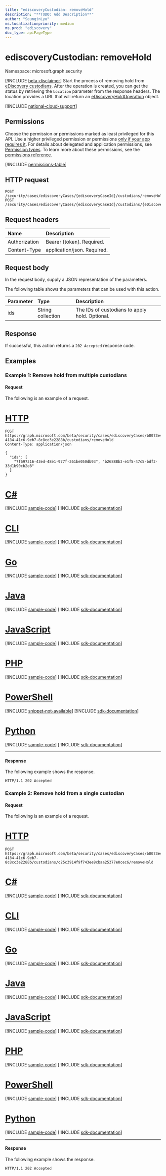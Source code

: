 ```yaml
---
title: "ediscoveryCustodian: removeHold"
description: "**TODO: Add Description**"
author: "SeunginLyu"
ms.localizationpriority: medium
ms.prod: "ediscovery"
doc_type: apiPageType
---
```


# ediscoveryCustodian: removeHold
Namespace: microsoft.graph.security

[!INCLUDE [beta-disclaimer](../../includes/beta-disclaimer.md)]
Start the process of removing hold from [eDiscovery custodians](../resources/security-ediscoverycustodian.md). After the operation is created, you can get the status by retrieving the `Location` parameter from the response headers. The location provides a URL that will return an [eDiscoveryHoldOperation](../resources/security-ediscoveryholdoperation.md) object.

[!INCLUDE [national-cloud-support](../../includes/global-us.md)]

## Permissions
Choose the permission or permissions marked as least privileged for this API. Use a higher privileged permission or permissions [only if your app requires it](/graph/permissions-overview#best-practices-for-using-microsoft-graph-permissions). For details about delegated and application permissions, see [Permission types](/graph/permissions-overview#permission-types). To learn more about these permissions, see the [permissions reference](/graph/permissions-reference).

<!-- { "blockType": "permissions", "name": "security_ediscoverycustodian_removehold" } -->
[!INCLUDE [permissions-table](../includes/permissions/security-ediscoverycustodian-removehold-permissions.md)]

## HTTP request

<!-- {
  "blockType": "ignored"
}
-->
``` http
POST /security/cases/ediscoveryCases/{ediscoveryCaseId}/custodians/removeHold
POST /security/cases/ediscoveryCases/{ediscoveryCaseId}/custodians/{eDiscoveryCustodianId}/removeHold
```

## Request headers
|Name|Description|
|:---|:---|
|Authorization|Bearer {token}. Required.|
|Content-Type|application/json. Required.|

## Request body
In the request body, supply a JSON representation of the parameters.

The following table shows the parameters that can be used with this action.

|Parameter|Type|Description|
|:---|:---|:---|
|ids|String collection|The IDs of custodians to apply hold. Optional.|


## Response

If successful, this action returns a `202 Accepted` response code.

## Examples
### Example 1: Remove hold from multiple custodians
#### Request
The following is an example of a request.

# [HTTP](#tab/http)
<!-- {
  "blockType": "request",
  "name": "ediscoverycustodianthis.removehold_forIDs"
}
-->
``` http
POST https://graph.microsoft.com/beta/security/cases/ediscoveryCases/b0073e4e-4184-41c6-9eb7-8c8cc3e2288b/custodians/removeHold
Content-Type: application/json

{
  "ids": [
    "7f697316-43ed-48e1-977f-261be050db93", "b26888b3-e1f5-47c5-bdf2-33d1b90cb2e8"
  ]
}
```

# [C#](#tab/csharp)
[!INCLUDE [sample-code](../includes/snippets/csharp/ediscoverycustodianthisremovehold-forids-csharp-snippets.md)]
[!INCLUDE [sdk-documentation](../includes/snippets/snippets-sdk-documentation-link.md)]

# [CLI](#tab/cli)
[!INCLUDE [sample-code](../includes/snippets/cli/ediscoverycustodianthisremovehold-forids-cli-snippets.md)]
[!INCLUDE [sdk-documentation](../includes/snippets/snippets-sdk-documentation-link.md)]

# [Go](#tab/go)
[!INCLUDE [sample-code](../includes/snippets/go/ediscoverycustodianthisremovehold-forids-go-snippets.md)]
[!INCLUDE [sdk-documentation](../includes/snippets/snippets-sdk-documentation-link.md)]

# [Java](#tab/java)
[!INCLUDE [sample-code](../includes/snippets/java/ediscoverycustodianthisremovehold-forids-java-snippets.md)]
[!INCLUDE [sdk-documentation](../includes/snippets/snippets-sdk-documentation-link.md)]

# [JavaScript](#tab/javascript)
[!INCLUDE [sample-code](../includes/snippets/javascript/ediscoverycustodianthisremovehold-forids-javascript-snippets.md)]
[!INCLUDE [sdk-documentation](../includes/snippets/snippets-sdk-documentation-link.md)]

# [PHP](#tab/php)
[!INCLUDE [sample-code](../includes/snippets/php/ediscoverycustodianthisremovehold-forids-php-snippets.md)]
[!INCLUDE [sdk-documentation](../includes/snippets/snippets-sdk-documentation-link.md)]

# [PowerShell](#tab/powershell)
[!INCLUDE [snippet-not-available](../includes/snippets/snippet-not-available.md)]
[!INCLUDE [sdk-documentation](../includes/snippets/snippets-sdk-documentation-link.md)]

# [Python](#tab/python)
[!INCLUDE [sample-code](../includes/snippets/python/ediscoverycustodianthisremovehold-forids-python-snippets.md)]
[!INCLUDE [sdk-documentation](../includes/snippets/snippets-sdk-documentation-link.md)]

---

#### Response
The following example shows the response.

<!-- {
  "blockType": "response",
  "truncated": true
}
-->
``` http
HTTP/1.1 202 Accepted
```

### Example 2: Remove hold from a single custodian
#### Request
The following is an example of a request.

# [HTTP](#tab/http)
<!-- {
  "blockType": "request",
  "name": "ediscoverycustodianthis.removehold_single_custodian"
}
-->
``` http
POST https://graph.microsoft.com/beta/security/cases/ediscoveryCases/b0073e4e-4184-41c6-9eb7-8c8cc3e2288b/custodians/c25c3914f9f743ee9cbaa25377e0cec6/removeHold
```

# [C#](#tab/csharp)
[!INCLUDE [sample-code](../includes/snippets/csharp/ediscoverycustodianthisremovehold-single-custodian-csharp-snippets.md)]
[!INCLUDE [sdk-documentation](../includes/snippets/snippets-sdk-documentation-link.md)]

# [CLI](#tab/cli)
[!INCLUDE [sample-code](../includes/snippets/cli/ediscoverycustodianthisremovehold-single-custodian-cli-snippets.md)]
[!INCLUDE [sdk-documentation](../includes/snippets/snippets-sdk-documentation-link.md)]

# [Go](#tab/go)
[!INCLUDE [sample-code](../includes/snippets/go/ediscoverycustodianthisremovehold-single-custodian-go-snippets.md)]
[!INCLUDE [sdk-documentation](../includes/snippets/snippets-sdk-documentation-link.md)]

# [Java](#tab/java)
[!INCLUDE [sample-code](../includes/snippets/java/ediscoverycustodianthisremovehold-single-custodian-java-snippets.md)]
[!INCLUDE [sdk-documentation](../includes/snippets/snippets-sdk-documentation-link.md)]

# [JavaScript](#tab/javascript)
[!INCLUDE [sample-code](../includes/snippets/javascript/ediscoverycustodianthisremovehold-single-custodian-javascript-snippets.md)]
[!INCLUDE [sdk-documentation](../includes/snippets/snippets-sdk-documentation-link.md)]

# [PHP](#tab/php)
[!INCLUDE [sample-code](../includes/snippets/php/ediscoverycustodianthisremovehold-single-custodian-php-snippets.md)]
[!INCLUDE [sdk-documentation](../includes/snippets/snippets-sdk-documentation-link.md)]

# [PowerShell](#tab/powershell)
[!INCLUDE [sample-code](../includes/snippets/powershell/ediscoverycustodianthisremovehold-single-custodian-powershell-snippets.md)]
[!INCLUDE [sdk-documentation](../includes/snippets/snippets-sdk-documentation-link.md)]

# [Python](#tab/python)
[!INCLUDE [sample-code](../includes/snippets/python/ediscoverycustodianthisremovehold-single-custodian-python-snippets.md)]
[!INCLUDE [sdk-documentation](../includes/snippets/snippets-sdk-documentation-link.md)]

---

#### Response
The following example shows the response.

<!-- {
  "blockType": "response",
  "truncated": true
}
-->
``` http
HTTP/1.1 202 Accepted
```
